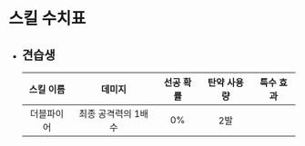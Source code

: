 # 스킬 수치표

* ## 견습생
    | 스킬 이름 | 데미지 | 선공 확률 | 탄약 사용량 | 특수 효과 |
    | :---: | :---: | :---: | :---: | :---: |
    | 더블파이어 | 최종 공격력의 1배수 | 0% | 2발 | |
